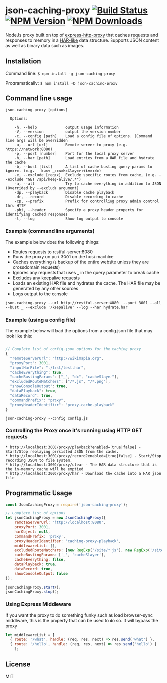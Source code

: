 # json-caching-proxy [![Build Status](https://travis-ci.org/sonyseng/json-caching-proxy.svg?branch=master)](https://travis-ci.org/sonyseng/json-caching-proxy) [![NPM Version](http://img.shields.io/npm/v/json-caching-proxy.svg?style=flat)](https://www.npmjs.org/package/json-caching-proxy) [![NPM Downloads](https://img.shields.io/npm/dm/json-caching-proxy.svg?style=flat)](https://www.npmjs.org/package/json-caching-proxy)
NodeJs proxy built on top of [express-http-proxy](https://github.com/villadora/express-http-proxy) that caches requests and responses to memory in a [HAR-like](http://www.softwareishard.com/blog/har-12-spec/) data structure. Supports JSON content as well as binary data such as images.

## Installation

Command line: ``` $ npm install -g json-caching-proxy ```

Programatically: ``` $ npm install -D json-caching-proxy ```

## Command line usage

```
json-caching-proxy [options]

  Options:

    -h, --help             output usage information
    -V, --version          output the version number
    -c, --config [path]    Load a config file of options. (Command line args will be overridden
    -u, --url [url]        Remote server to proxy (e.g. https://network:8080)
    -p, --port [number]    Port for the local proxy server
    -h, --har [path]       Load entries from a HAR file and hydrate the cache
    -b, --bust [list]      A list of cache busting query params to ignore. (e.g. --bust _:cacheSlayer:time:dc)
    -e, --exclude [regex]  Exclude specific routes from cache, (e.g. --exclude "GET /api/keep-alive/.*")
    -a, --all              Try to cache everything in addition to JSON (Overrided by --exclude argument)
    -dp, --playback        Disable cache playback
    -dr, --record          Disable recording to cache
    -cp, --prefix          Prefix for controlling proxy admin control thru HTTP
    -phi, --header         Specify a proxy header property for identifying cached responses
    -l, --log              Show log output to console

```


### Example (command line arguments)

The example below does the following things:
* Routes requests to restful-server:8080
* Runs the proxy on port 3001 on the host machine
* Caches everything (a backup of the entire website unless they are crossdomain requests)
* Ignores any requests that uses _ in the query parameter to break cache
* Excludes any keepalive requests
* Loads an existing HAR file and hydrates the cache. The HAR file may be generated by any other sources
* Logs output to the console

```
json-caching-proxy --url http://restful-server:8080  --port 3001 --all --bust _ --exclude '/keepalive' --log --har hydrate.har

```


### Example (using a config file)

The example below will load the options from a config.json file that may look like this:

```js

// Complete list of config.json options for the caching proxy
{
  "remoteServerUrl": "http://wikimapia.org",
  "proxyPort": 3001,
  "inputHarFile": "./test/test.har",
  "cacheEverything": true,
  "cacheBustingParams": ["_", "dc", "cacheSlayer"],
  "excludedRouteMatchers": ["/*.js", "/*.png"],
  "showConsoleOutput": true,
  "dataPlayback": true,
  "dataRecord": true,
  "commandPrefix": "proxy",
  "proxyHeaderIdentifier": "proxy-cache-playback"
}
```

```
json-caching-proxy --config config.js

```

### Controlling the Proxy once it's running using HTTP GET requests
```
* http://localhost:3001/proxy/playback?enabled=[true|false] - Start/Stop replaying persisted JSON from the cache.
* http://localhost:3001/proxy/record?enabled=[true|false] - Start/Stop recording JSON to file system.
* http://localhost:3001/proxy/clear - The HAR data structure that is the in-memory cache will be emptied
* http://localhost:3001/proxy/har - Download the cache into a HAR json file
```

## Programmatic Usage

```js
const JsonCachingProxy = require('json-caching-proxy');

// Complete list of options
let jsonCachingProxy = new JsonCachingProxy({
    remoteServerUrl: 'http://localhost:8080',
    proxyPort: 3001,
    harObject: null,
    commandPrefix: 'proxy',
    proxyHeaderIdentifier: 'caching-proxy-playback',
    middlewareList: [],
    excludedRouteMatchers: [new RegExp('/site/*.js'), new RegExp('/site/*.gif')],
    cacheBustingParams: ['_', 'cacheSlayer'],
    cacheEverything: false,
    dataPlayback: true,
    dataRecord: true,
    showConsoleOutput: false
});

jsonCachingProxy.start();
jsonCachingProxy.stop();

```

### Using Express Middleware

If you want the proxy to do something funky such as load browser-sync middlware, this is the property that can be used to do so. It will bypass the proxy

```js
let middlewareList = [
  { route: '/what', handle: (req, res, next) => res.send('what') },
  { route: '/hello', handle: (req, res, next) => res.send('hello') }
	];
```

## License

MIT
